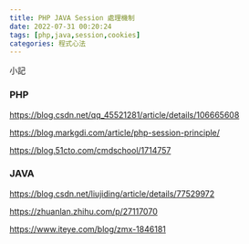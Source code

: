 ```yaml
---
title: PHP JAVA Session 處理機制
date: 2022-07-31 00:20:24
tags: [php,java,session,cookies]
categories: 程式心法
---
```


小記

<!--more-->

### PHP

https://blog.csdn.net/qq_45521281/article/details/106665608

https://blog.markgdi.com/article/php-session-principle/

https://blog.51cto.com/cmdschool/1714757


### JAVA

https://blog.csdn.net/liujiding/article/details/77529972

https://zhuanlan.zhihu.com/p/27117070

https://www.iteye.com/blog/zmx-1846181
